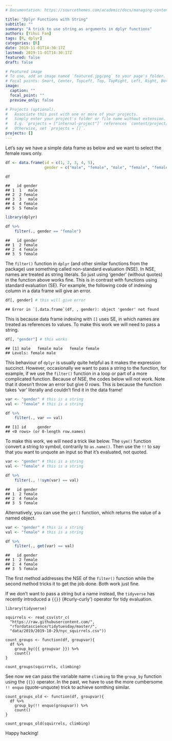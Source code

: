 ```yaml
---
# Documentation: https://sourcethemes.com/academic/docs/managing-content/

title: "Dplyr Functions with String"
subtitle: ""
summary: "A trick to use string as arguments in dplyr functions"
authors: [Yihui Fan]
tags: [R, dplyr]
categories: [R]
date: 2019-11-01T14:30:17Z
lastmod: 2019-11-01T14:30:17Z
featured: false
draft: false

# Featured image
# To use, add an image named `featured.jpg/png` to your page's folder.
# Focal points: Smart, Center, TopLeft, Top, TopRight, Left, Right, BottomLeft, Bottom, BottomRight.
image:
  caption: ""
  focal_point: ""
  preview_only: false

# Projects (optional).
#   Associate this post with one or more of your projects.
#   Simply enter your project's folder or file name without extension.
#   E.g. `projects = ["internal-project"]` references `content/project/deep-learning/index.md`.
#   Otherwise, set `projects = []`.
projects: []
---
```


Let’s say we have a simple data frame as below and we want to select the
female rows only.

``` r
df <- data.frame(id = c(1, 2, 3, 4, 5), 
                 gender = c("male", "female", "male", "female", "female"))

df
```

    ##   id gender
    ## 1  1   male
    ## 2  2 female
    ## 3  3   male
    ## 4  4 female
    ## 5  5 female

``` r
library(dplyr)

df %>%
    filter(., gender == "female")
```

    ##   id gender
    ## 1  2 female
    ## 2  4 female
    ## 3  5 female

The `filter()` function in `dplyr` (and other similar functions from the
package) use something called non-standard evaluation (NSE). In NSE,
names are treated as string literals. So just using ‘gender’ (without quotes) in the
function above works fine. This is in contrast with functions using
standard evaluation (SE). For example, the following code of indexing column
in a data frame will give an error.

``` r
df[, gender] # this will give error
```

    ## Error in `[.data.frame`(df, , gender): object 'gender' not found

This is because data frame indexing with `[]` uses SE, in which names
are treated as references to values. To make this work we will need to
pass a string.

``` r
df[, "gender"] # this works
```

    ## [1] male   female male   female female
    ## Levels: female male

This behaviour of `dplyr` is usually quite helpful as it makes the
expression succinct. However, occasionally we want to pass a string to
the function, for example, if we use the `filter()` function in a loop
or part of a more complicated function. Because of NSE, the codes below
will not work. Note that it doesn’t throw an error but give 0 rows. This
is because the function takes ‘var’ literally and couldn’t find it in
the data frame!

``` r
var <- "gender" # this is a string
val <- "female" # this is a string

df %>%
    filter(., var == val)
```

    ## [1] id     gender
    ## <0 rows> (or 0-length row.names)

To make this work, we will need a trick like below. The `sym()` function
convert a string to symbol, contrarily to `as.name()`. Then use the
`!!` to say that you want to unquote an input so that it’s evaluated, not
quoted.

``` r
var <- "gender" # this is a string
val <- "female" # this is a string

df %>%
    filter(., !!sym(var) == val)
```

    ##   id gender
    ## 1  2 female
    ## 2  4 female
    ## 3  5 female

Alternatively, you can use the `get()` function, which returns the value
of a named object.

``` r
var <- "gender" # this is a string
val <- "female" # this is a string

df %>%
    filter(., get(var) == val)
```

    ##   id gender
    ## 1  2 female
    ## 2  4 female
    ## 3  5 female

The first method addresses the NSE of the `filter()` function while the
second method tricks it to get the job done. Both work just fine.

If we don't want to pass a string but a name instead, the `tidyverse` has recently introduced a `{{}}` (#curly-curly') operator for tidy evaluation.

```{r}
library(tidyverse)

squirrels <- read_csv(str_c(
  "https://raw.githubusercontent.com/",
  "rfordatascience/tidytuesday/master/",
  "data/2019/2019-10-29/nyc_squirrels.csv"))

count_groups <- function(df, groupvar){
  df %>%
    group_by({{ groupvar }}) %>%
    count()
}

count_groups(squirrels, climbing)
```

See now we can pass the variable name `climbing` to the `group_by` function using the `{{}}` operator. In the past, we have to use the more cumbersome `!! enquo` (quote-unquote) trick to achieve somthing similar. 

```{r}
count_groups_old <- function(df, groupvar){
  df %>%
    group_by(!! enquo(groupvar)) %>%
    count()
}

count_groups_old(squirrels, climbing)
```

Happy hacking!